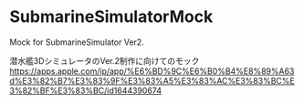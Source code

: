 # SubmarineSimulatorMock
Mock for SubmarineSimulator Ver2.

潜水艦3DシミュレータのVer.2制作に向けてのモック
https://apps.apple.com/jp/app/%E6%BD%9C%E6%B0%B4%E8%89%A63d%E3%82%B7%E3%83%9F%E3%83%A5%E3%83%AC%E3%83%BC%E3%82%BF%E3%83%BC/id1644390674
